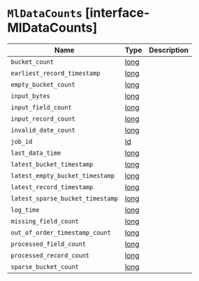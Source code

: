 # `MlDataCounts` [interface-MlDataCounts]

| Name | Type | Description |
| - | - | - |
| `bucket_count` | [long](./long.md) | &nbsp; |
| `earliest_record_timestamp` | [long](./long.md) | &nbsp; |
| `empty_bucket_count` | [long](./long.md) | &nbsp; |
| `input_bytes` | [long](./long.md) | &nbsp; |
| `input_field_count` | [long](./long.md) | &nbsp; |
| `input_record_count` | [long](./long.md) | &nbsp; |
| `invalid_date_count` | [long](./long.md) | &nbsp; |
| `job_id` | [Id](./Id.md) | &nbsp; |
| `last_data_time` | [long](./long.md) | &nbsp; |
| `latest_bucket_timestamp` | [long](./long.md) | &nbsp; |
| `latest_empty_bucket_timestamp` | [long](./long.md) | &nbsp; |
| `latest_record_timestamp` | [long](./long.md) | &nbsp; |
| `latest_sparse_bucket_timestamp` | [long](./long.md) | &nbsp; |
| `log_time` | [long](./long.md) | &nbsp; |
| `missing_field_count` | [long](./long.md) | &nbsp; |
| `out_of_order_timestamp_count` | [long](./long.md) | &nbsp; |
| `processed_field_count` | [long](./long.md) | &nbsp; |
| `processed_record_count` | [long](./long.md) | &nbsp; |
| `sparse_bucket_count` | [long](./long.md) | &nbsp; |
